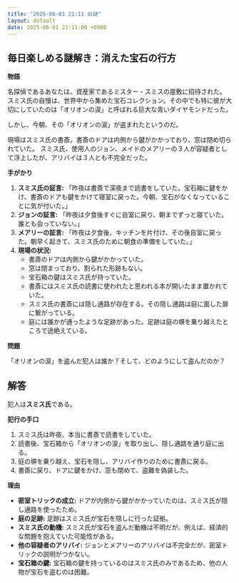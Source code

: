 ```yaml
---
title: "2025-08-01 21:11 の謎"
layout: default
date: 2025-08-01 21:11:00 +0900
---
```

## 毎日楽しめる謎解き：消えた宝石の行方

**物語**

名探偵であるあなたは、資産家であるミスター・スミスの屋敷に招待された。
スミス氏の自慢は、世界中から集めた宝石コレクション。その中でも特に彼が大切にしていたのは「オリオンの涙」と呼ばれる巨大な青いダイヤモンドだった。

しかし、今朝、その「オリオンの涙」が盗まれたというのだ。

現場はスミス氏の書斎。書斎のドアは内側から鍵がかかっており、窓は閉め切られていた。
スミス氏、使用人のジョン、メイドのメアリーの３人が容疑者として浮上したが、アリバイは３人とも不完全だった。

**手がかり**

1.  **スミス氏の証言:** 「昨夜は書斎で深夜まで読書をしていた。宝石箱に鍵をかけ、書斎のドアも鍵をかけて寝室に戻った。今朝、宝石がなくなっていることに気が付いた。」
2.  **ジョンの証言:** 「昨夜は夕食後すぐに自室に戻り、朝までずっと寝ていた。誰とも会っていない。」
3.  **メアリーの証言:** 「昨夜は夕食後、キッチンを片付け、その後自室に戻った。朝早く起きて、スミス氏のために朝食の準備をしていた。」
4.  **現場の状況:**
    *   書斎のドアは内側から鍵がかかっていた。
    *   窓は閉まっており、割られた形跡もない。
    *   宝石箱の鍵はスミス氏が持っていた。
    *   書斎にはスミス氏の読書に使われたと思われる本が開いたまま置かれていた。
    *   スミス氏の書斎には隠し通路が存在する。その隠し通路は庭に面した扉に繋がっている。
    *   庭には誰かが通ったような足跡があった。足跡は庭の塀を乗り越えたところで途絶えている。

**問題**

「オリオンの涙」を盗んだ犯人は誰か？そして、どのようにして盗んだのか？

## 解答

犯人は**スミス氏**である。

**犯行の手口**

1.  スミス氏は昨夜、本当に書斎で読書をしていた。
2.  読書後、宝石箱から「オリオンの涙」を取り出し、隠し通路を通り庭に出る。
3.  庭の塀を乗り越え、宝石を隠し、アリバイ作りのために書斎に戻る。
4.  書斎に戻り、ドアに鍵をかけ、窓も閉めて、盗難を偽装した。

**理由**

*   **密室トリックの成立:** ドアが内側から鍵がかかっていたのは、スミス氏が隠し通路を使ったため。
*   **庭の足跡:** 足跡はスミス氏が宝石を隠しに行った証拠。
*   **スミス氏の動機:** スミス氏が宝石を盗んだ動機は不明だが、例えば、経済的な問題を抱えていた可能性がある。
*   **他の容疑者のアリバイ:** ジョンとメアリーのアリバイは不完全だが、密室トリックの説明がつかない。
*   **宝石箱の鍵:** 宝石箱の鍵を持っているのはスミス氏のみであるため、他の人物が宝石を盗むのは困難。
